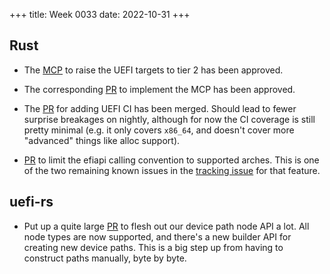 +++
title: Week 0033
date: 2022-10-31
+++

## Rust

* The [MCP](https://github.com/rust-lang/compiler-team/issues/555) to
  raise the UEFI targets to tier 2 has been approved.
  
* The corresponding [PR](https://github.com/rust-lang/rust/pull/103933)
  to implement the MCP has been approved.

* The [PR](https://github.com/rust-lang/rust/pull/101703) for adding
  UEFI CI has been merged. Should lead to fewer surprise breakages on
  nightly, although for now the CI coverage is still pretty minimal
  (e.g. it only covers `x86_64`, and doesn't cover more "advanced"
  things like alloc support).
  
* [PR](https://github.com/rust-lang/rust/pull/104020) to limit the
  efiapi calling convention to supported arches. This is one of the two
  remaining known issues in the
  [tracking issue](https://github.com/rust-lang/rust/issues/65815)
  for that feature.

## uefi-rs

* Put up a quite large
  [PR](https://github.com/rust-osdev/uefi-rs/pull/547) to flesh out our
  device path node API a lot. All node types are now supported, and
  there's a new builder API for creating new device paths. This is a big
  step up from having to construct paths manually, byte by byte.
